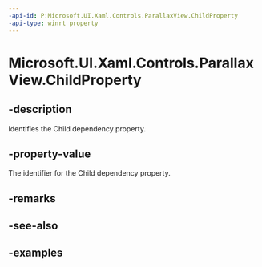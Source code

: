 ```yaml
---
-api-id: P:Microsoft.UI.Xaml.Controls.ParallaxView.ChildProperty
-api-type: winrt property
---
```

<!-- Property syntax.
public DependencyProperty ChildProperty { get; }
-->

# Microsoft.UI.Xaml.Controls.ParallaxView.ChildProperty


## -description

Identifies the Child dependency property.


## -property-value

The identifier for the Child dependency property.


## -remarks


## -see-also


## -examples


